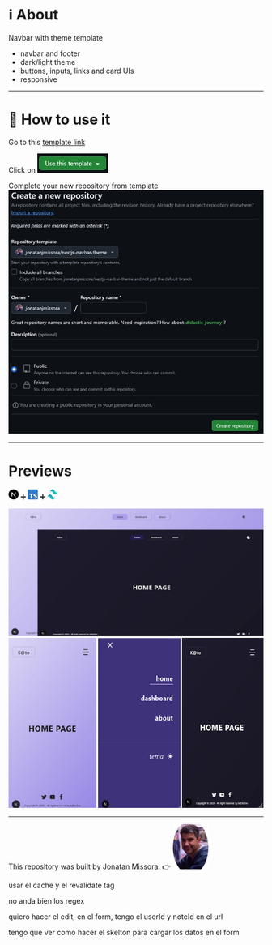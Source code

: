 # ℹ️ About 
Navbar with theme template
  - navbar and footer
  - dark/light theme
  - buttons, inputs, links and card UIs
  - responsive

****************************

# 💯 How to use it

Go to this [template link](https://github.com/jonatanjmissora/nextjs-navbar-theme)

Click on <img src="/public/template-btn.webp" alt="template-icon image"/>

Complete your new repository from template
<img src="/public/template-preferences.webp" alt="template-preferences image"/>

****************************

# Previews

<img src="/public/nextjs-icon.svg" alt="nextjs image" width="20px" height="20px" /> ➕ <img src="/public/typescript-icon.svg" alt="typescript image" width="20px" height="20px" /> ➕ <img src="/public/tailwindcss-icon.svg" alt="tailwind image" width="20px" height="20px" /> 


![alt text](/public/preview-desktop.webp "preview image repository")
![alt text](/public/preview-mobil.webp "preview image repository")


****************************

This repository was built by [Jonatan Missora](https://github.com/jonatanjmissora).  👉  <img src="/public/avatar.png" width="70px" height="auto" alt="avatar image"/>


usar el cache y el revalidate tag

no anda bien los regex

quiero hacer el edit, en el form, tengo el userId y noteId en el url

tengo que ver como hacer el skelton para cargar los datos en el form